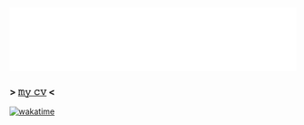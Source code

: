 [![header](https://raw.githubusercontent.com/clonomaer/clonomaer/refs/heads/master/header.svg)](https://github.com/kavenegar)  
### > [𝚖𝚢 𝚌𝚟](https://github.com/clonomaer/public-cv-v2/releases) <  
[![wakatime](https://wakatime.com/badge/user/5e4f5ed0-dd2e-4204-b88b-ee84d3aad996.svg)](https://wakatime.com/@5e4f5ed0-dd2e-4204-b88b-ee84d3aad996)  

